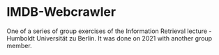 # IMDB-Webcrawler
One of a series of group exercises of the Information Retrieval lecture - Humboldt Universität zu Berlin. It was done on 2021 with another group member.
